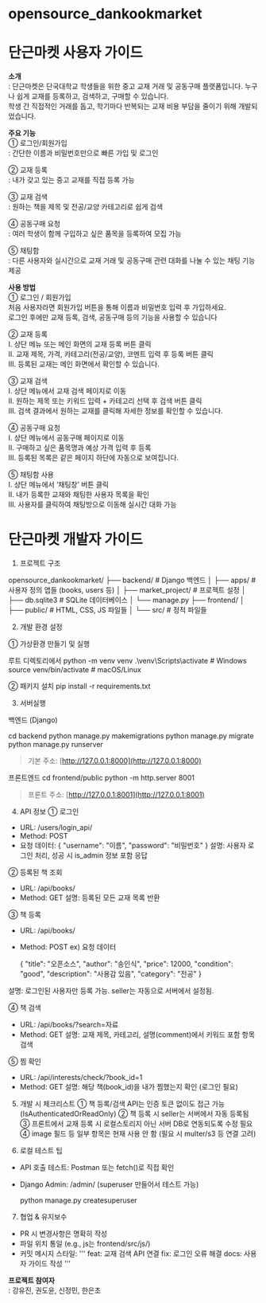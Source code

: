 # opensource_dankookmarket

# 단근마켓 사용자 가이드
**소개**  
: 단근마켓은 단국대학교 학생들을 위한 중고 교재 거래 및 공동구매 플랫폼입니다. 누구나 쉽게 교재를 등록하고, 검색하고, 구매할 수 있습니다.  
학생 간 직접적인 거래를 돕고, 학기마다 반복되는 교재 비용 부담을 줄이기 위해 개발되었습니다.  

**주요 기능**  
①     로그인/회원가입  
      : 간단한 이름과 비밀번호만으로 빠른 가입 및 로그인
      
②     교재 등록  
      : 내가 갖고 있는 중고 교재를 직접 등록 가능
      
③     교재 검색  
      : 원하는 책을 제목 및 전공/교양 카테고리로 쉽게 검색
      
④     공동구매 요청  
      : 여러 학생이 함께 구입하고 싶은 품목을 등록하여 모집 가능

⑤     채팅함  
      : 다른 사용자와 실시간으로 교재 거래 및 공동구매 관련 대화를 나눌 수 있는 채팅 기능 제공  
      
**사용 방법**  
①     로그인 / 회원가입  
      처음 사용자라면 회원가입 버튼을 통해 이름과 비밀번호 입력 후 가입하세요.  
      로그인 후에만 교재 등록, 검색, 공동구매 등의 기능을 사용할 수 있습니다

②     교재 등록  
      I.      상단 메뉴 또는 메인 화면의 교재 등록 버튼 클릭  
      II.     교재 제목, 가격, 카테고리(전공/교양), 코멘트 입력 후 등록 버튼 클릭  
      III.    등록된 교재는 메인 화면에서 확인할 수 있습니다.
      
③     교재 검색  
      I.      상단 메뉴에서 교재 검색 페이지로 이동  
      II.     원하는 제목 또는 키워드 입력 + 카테고리 선택 후 검색 버튼 클릭  
      III.    검색 결과에서 원하는 교재를 클릭해 자세한 정보를 확인할 수 있습니다.
      
④     공동구매 요청  
      I.      상단 메뉴에서 공동구매 페이지로 이동  
      II.     구매하고 싶은 품목명과 예상 가격 입력 후 등록  
      III.    등록된 목록은 같은 페이지 하단에 자동으로 보여집니다.


⑤     채팅함 사용  
      I.      상단 메뉴에서 ‘채팅창’ 버튼 클릭  
      II.     내가 등록한 교재와 채팅한 사용자 목록을 확인  
      III.    사용자를 클릭하여 채팅방으로 이동해 실시간 대화 가능

# 단근마켓 개발자 가이드
1. 프로젝트 구조 
 
opensource_dankookmarket/
├── backend/                # Django 백엔드
│   ├── apps/               # 사용자 정의 앱들 (books, users 등)
│   ├── market_project/     # 프로젝트 설정
│   ├── db.sqlite3          # SQLite 데이터베이스
│   └── manage.py
├── frontend/
│   ├── public/             # HTML, CSS, JS 파일들
│   └── src/                # 정적 파일들


 
2. 개발 환경 설정 

① 가상환경 만들기 및 실행 
 
루트 디렉토리에서
python -m venv venv
.\venv\Scripts\activate  # Windows
source venv/bin/activate # macOS/Linux
 
② 패키지 설치
pip install -r requirements.txt


3. 서버실행

백엔드 (Django)

cd backend
python manage.py makemigrations
python manage.py migrate
python manage.py runserver


> 기본 주소: [http://127.0.0.1:8000](http://127.0.0.1:8000)

프론트엔드
cd frontend/public
python -m http.server 8001

> 프론트 주소: [http://127.0.0.1:8001](http://127.0.0.1:8001)

4. API 정보
① 로그인 
 - URL: /users/login_api/
 - Method: POST
 - 요청 데이터: { "username": "이름", "password": "비밀번호" }
 설명: 사용자 로그인 처리, 성공 시 is_admin 정보 포함 응답

② 등록된 책 조회
 - URL: /api/books/
 - Method: GET
 설명: 등록된 모든 교재 목록 반환

③ 책 등록
  - URL: /api/books/
  - Method: POST
  ex) 요청 데이터

    {
      "title": "오픈소스",
      "author": "송인식",
      "price": 12000,
      "condition": "good",
      "description": "사용감 있음",
      "category": "전공"
    }
    
  설명: 로그인된 사용자만 등록 가능. seller는 자동으로 서버에서 설정됨.

 ④ 책 검색
  - URL: /api/books/?search=자료
  - Method: GET
  설명: 교재 제목, 카테고리, 설명(comment)에서 키워드 포함 항목 검색

 ⑤ 찜 확인
   - URL: /api/interests/check/?book_id=1
   - Method: GET
  설명: 해당 책(book\_id)을 내가 찜했는지 확인 (로그인 필요)

5. 개발 시 체크리스트
① 책 등록/검색 API는 인증 토큰 없이도 접근 가능 (IsAuthenticatedOrReadOnly)
② 책 등록 시 seller는 서버에서 자동 등록됨
③ 프론트에서 교재 등록 시 로컬스토리지 아닌 서버 DB로 연동되도록 수정 필요
④ image 필드 등 일부 항목은 현재 사용 안 함 (필요 시 multer/s3 등 연결 고려)

6. 로컬 테스트 팁
- API 호출 테스트: Postman 또는 fetch()로 직접 확인
- Django Admin: /admin/ (superuser 만들어서 테스트 가능)

  python manage.py createsuperuser
  
7. 협업 & 유지보수

* PR 시 변경사항은 명확히 작성
* 파일 위치 통일 (e.g., js는 frontend/src/js/)
* 커밋 메시지 스타일:
'''
  feat: 교재 검색 API 연결
  fix: 로그인 오류 해결
  docs: 사용자 가이드 작성
'''


 
**프로젝트 참여자**  
: 강유진, 권도윤, 신정민, 한은초


